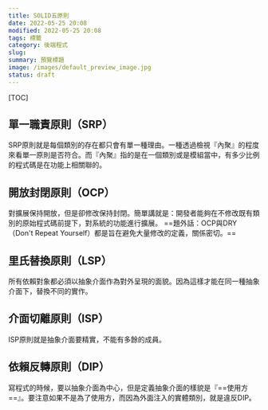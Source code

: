 ```yaml
---
title: SOLID五原則
date: 2022-05-25 20:08
modified: 2022-05-25 20:08
tags: 標籤
category: 後端程式
slug:
summary: 預覽標題
image: /images/default_preview_image.jpg
status: draft
---
```


[TOC]

## 單一職責原則（SRP）
SRP原則就是每個類別的存在都只會有單一種理由。一種透過檢視『內聚』的程度來看單一原則是否符合。而『內聚』指的是在一個類別或是模組當中，有多少比例的程式碼是在功能上相關聯的。


## 開放封閉原則（OCP）
對擴展保持開放，但是卻修改保持封閉。簡單講就是：開發者能夠在不修改既有類別的原始程式碼前提下，對系統的功能進行擴展。
==題外話：OCP與DRY（Don't Repeat Yourself）都是旨在避免大量修改的定義，關係密切。==


## 里氏替換原則（LSP）
所有依賴對象都必須以抽象介面作為對外呈現的面貌。因為這樣才能在同一種抽象介面下，替換不同的實作。


## 介面切離原則（ISP）
ISP原則就是抽象介面要精實，不能有多餘的成員。


## 依賴反轉原則（DIP）
寫程式的時候，要以抽象介面為中心，但是定義抽象介面的樣貌是『==使用方==』。要注意如果不是為了使用方，而因為外面注入的實體類別，就是違反DIP。




